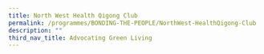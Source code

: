 ```yaml
---
title: North West Health Qigong Club
permalink: /programmes/BONDING-THE-PEOPLE/NorthWest-HealthQigong-Club
description: ""
third_nav_title: Advocating Green Living
---
```






